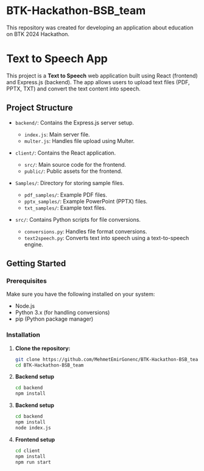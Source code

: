 # BTK-Hackathon-BSB_team

This repository was created for developing an application about education on BTK 2024 Hackathon.

# Text to Speech App

This project is a **Text to Speech** web application built using React (frontend) and Express.js (backend). The app allows users to upload text files (PDF, PPTX, TXT) and convert the text content into speech.

## Project Structure

- `backend/`: Contains the Express.js server setup.

  - `index.js`: Main server file.
  - `multer.js`: Handles file upload using Multer.

- `client/`: Contains the React application.

  - `src/`: Main source code for the frontend.
  - `public/`: Public assets for the frontend.

- `Samples/`: Directory for storing sample files.

  - `pdf_samples/`: Example PDF files.
  - `pptx_samples/`: Example PowerPoint (PPTX) files.
  - `txt_samples/`: Example text files.

- `src/`: Contains Python scripts for file conversions.
  - `conversions.py`: Handles file format conversions.
  - `text2speech.py`: Converts text into speech using a text-to-speech engine.

## Getting Started

### Prerequisites

Make sure you have the following installed on your system:

- Node.js
- Python 3.x (for handling conversions)
- pip (Python package manager)

### Installation

1. **Clone the repository:**

   ```bash
   git clone https://github.com/MehmetEmirGonenc/BTK-Hackathon-BSB_team.git
   cd BTK-Hackathon-BSB_team
   ```

2. **Backend setup**
   ```bash
   cd backend
   npm install
   ```
3. **Backend setup**
   ```bash
   cd backend
   npm install
   node index.js
   ```
4. **Frontend setup**
   ```bash
   cd client
   npm install
   npm run start
   ```
